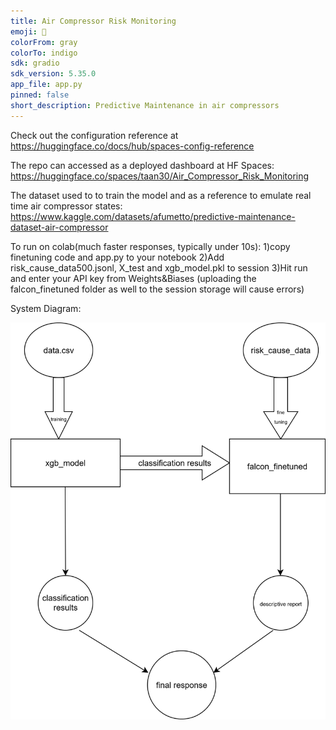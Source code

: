 ```yaml
---
title: Air Compressor Risk Monitoring
emoji: 🏃
colorFrom: gray
colorTo: indigo
sdk: gradio
sdk_version: 5.35.0
app_file: app.py
pinned: false
short_description: Predictive Maintenance in air compressors
---
```


Check out the configuration reference at https://huggingface.co/docs/hub/spaces-config-reference

The repo can accessed as a deployed dashboard at HF Spaces: https://huggingface.co/spaces/taan30/Air_Compressor_Risk_Monitoring

The dataset used to to train the model and as a reference to emulate real time air compressor states: https://www.kaggle.com/datasets/afumetto/predictive-maintenance-dataset-air-compressor

To run on colab(much faster responses, typically under 10s):
1)copy finetuning code and app.py to your notebook
2)Add risk_cause_data500.jsonl, X_test and xgb_model.pkl to session
3)Hit run and enter your API key from Weights&Biases
(uploading the falcon_finetuned folder as well to the session storage will cause errors)


System Diagram:

<img src="model_arch_air_comp.drawio.svg" alt="System Diagram" width="600"/>


